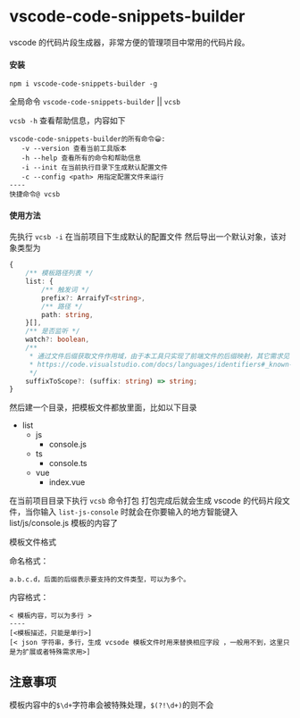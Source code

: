 # vscode-code-snippets-builder

vscode 的代码片段生成器，非常方便的管理项目中常用的代码片段。

#### 安装

`npm i vscode-code-snippets-builder -g`

全局命令
`vscode-code-snippets-builder`
||
`vcsb`

`vcsb -h` 查看帮助信息，内容如下

```
vscode-code-snippets-builder的所有命令😀:
   -v --version 查看当前工具版本
   -h --help 查看所有的命令和帮助信息
   -i --init 在当前执行目录下生成默认配置文件
   -c --config <path> 用指定配置文件来运行
----
快捷命令@ vcsb
```

#### 使用方法

先执行 `vcsb -i` 在当前项目下生成默认的配置文件
然后导出一个默认对象，该对象类型为

```ts
{
    /** 模板路径列表 */
    list: {
        /** 触发词 */
        prefix?: ArraifyT<string>,
        /** 路径 */
        path: string,
    }[],
    /** 是否监听 */
    watch?: boolean,
    /**
     * 通过文件后缀获取文件作用域，由于本工具只实现了前端文件的后缀映射，其它需求见下面文档
     * https://code.visualstudio.com/docs/languages/identifiers#_known-language-identifiers
     */
    suffixToScope?: (suffix: string) => string;
}
```

然后建一个目录，把模板文件都放里面，比如以下目录

- list
  - js
    - console.js
  - ts
    - console.ts
  - vue
    - index.vue

在当前项目目录下执行 `vcsb` 命令打包
打包完成后就会生成 vscode 的代码片段文件，当你输入 `list-js-console` 时就会在你要输入的地方智能键入 list/js/console.js 模板的内容了

模板文件格式

命名格式：

```
a.b.c.d，后面的后缀表示要支持的文件类型，可以为多个。
```

内容格式：

```
< 模板内容，可以为多行 >
----
[<模板描述，只能是单行>]
[< json 字符串，多行，生成 vcsode 模板文件时用来替换相应字段 ，一般用不到，这里只是为扩展或者特殊需求用>]
```

## 注意事项

模板内容中的`$\d+`字符串会被特殊处理，`$(?!\d+)`的则不会
